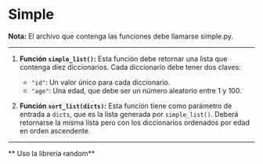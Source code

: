 # Simple

**Nota:** El archivo que contenga las funciones debe llamarse simple.py.

---

1. **Función `simple_list()`:** Esta función debe retornar una lista que contenga diez diccionarios. Cada diccionario debe tener dos claves:
   - `"id"`: Un valor único para cada diccionario.
   - `"age"`: Una edad, que debe ser un número aleatorio entre 1 y 100.

2. **Función `sort_list(dicts)`:** Esta función tiene como parámetro de entrada a `dicts`, que es la lista generada por `simple_list()`. Deberá retornarse la misma lista pero con los diccionarios ordenados por edad en orden ascendente.

---

** Uso la libreria random**